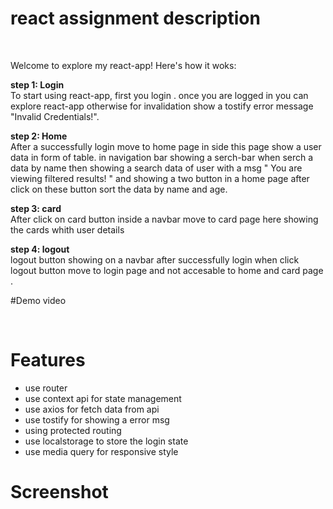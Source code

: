 # react assignment description

<br />

Welcome to explore my react-app! Here's how it woks:

<b> step 1: Login </b><br />
To start using react-app, first you login . once you are logged in you can explore react-app otherwise for invalidation show a tostify error message "Invalid Credentials!".

<b>step 2: Home </b><br />
After a successfully login move to home page in side this page show a user data in form of table.
in navigation bar showing a serch-bar when serch a data by name then showing a search data of user with a msg " You are viewing filtered results! " and showing a two button in a home page after click on these button sort the data by name and age.

<b> step 3: card</b><br />
After click on card button inside a navbar move to card page here showing the cards whith user details

<b>step 4: logout</b><br />
logout button showing on a navbar after successfully login when click logout button move to login page and not accesable to home and card page .

#Demo video




<br />


# Features

* use router
* use context api for state management
* use axios for fetch data from api
* use tostify for showing a error msg
* using protected routing
* use localstorage to store the login state
* use media query for responsive style

# Screenshot
